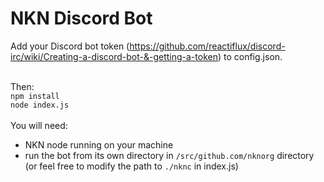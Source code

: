 # NKN Discord Bot
Add your Discord bot token (https://github.com/reactiflux/discord-irc/wiki/Creating-a-discord-bot-&-getting-a-token) to config.json.

<br>Then:<br>
`npm install`<br>
`node index.js`<br>
<br>
You will need:
+ NKN node running on your machine
+ run the bot from its own directory in `/src/github.com/nknorg` directory
(or feel free to modify the path to `./nknc` in index.js)